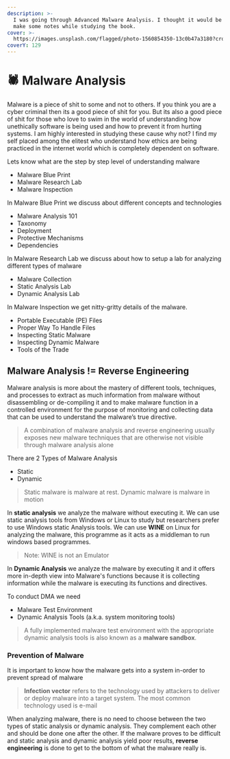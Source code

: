 ```yaml
---
description: >-
  I was going through Advanced Malware Analysis. I thought it would be good to
  make some notes while studying the book.
cover: >-
  https://images.unsplash.com/flagged/photo-1560854350-13c0b47a3180?crop=entropy&cs=srgb&fm=jpg&ixid=MnwxOTcwMjR8MHwxfHNlYXJjaHwxfHxtYWx3YXJlfGVufDB8fHx8MTY4MzE4NjQ1Nw&ixlib=rb-4.0.3&q=85
coverY: 129
---
```


# 🕷 Malware Analysis

Malware is a piece of shit to some and not to others. If you think you are a cyber criminal then its a good piece of shit for you. But its also a good piece of shit for those who love to swim in the world of understanding how unethically software is being used and how to prevent it from hurting systems. I am highly interested in studying these cause why not? I find my self placed among the elitest who understand how ethics are being practiced in the internet world which is completely dependent on software.

Lets know what are the step by step level of understanding  malware

* Malware Blue Print
* Malware Research Lab
* Malware Inspection

&#x20;In Malware Blue Print we discuss about different concepts and technologies

* Malware Analysis 101
* Taxonomy
* Deployment
* Protective Mechanisms
* Dependencies

In Malware Research Lab we discuss about how to setup a lab for analyzing different types of malware

* Malware Collection
* Static Analysis Lab
* Dynamic Analysis Lab

In Malware Inspection we get nitty-gritty details of the malware.

* Portable Executable (PE) Files
* Proper Way To Handle Files
* Inspecting Static Malware
* Inspecting Dynamic Malware
* Tools of the Trade

## Malware Analysis != Reverse Engineering

Malware analysis is more about the mastery of different tools, techniques, and processes to extract as much information from malware without disassembling or de-compiling it and to make malware function in a controlled environment for the purpose of monitoring and collecting data that can be used to understand the malware’s true directive.

> A combination of malware analysis and reverse engineering usually exposes new malware techniques that are otherwise not visible through malware analysis alone

There are 2 Types of Malware Analysis

* Static
* Dynamic

> Static malware is malware at rest. Dynamic malware is malware in motion

In **static analysis** we analyze the malware without executing it. We can use static analysis tools from Windows or Linux to study but researchers prefer to use Windows static Analysis tools. We can use **WINE** on Linux for analyzing the malware, this programme as it acts as a middleman to run windows based programmes.

> Note: WINE is not an Emulator

In **Dynamic Analysis** we analyze the malware by executing it and it offers more in-depth view into Malware's functions because it is collecting information while the malware is executing its functions and directives.

To conduct DMA we need

* Malware Test Environment
* Dynamic Analysis Tools (a.k.a. system monitoring tools)

> A fully implemented malware test environment with the appropriate dynamic analysis tools is also known as a **malware sandbox**.

### Prevention of Malware

It is important to know how the malware gets into a system in-order to prevent spread of malware

> **Infection vector** refers to the technology used by attackers to deliver or deploy malware into a target system. The most common technology used is e-mail

When analyzing malware, there is no need to choose between the two types of static analysis or dynamic analysis. They complement each other and should be done one after the other. If the malware proves to be difficult and static analysis and dynamic analysis yield poor results, **reverse engineering** is done to get to the bottom of what the malware really is.

